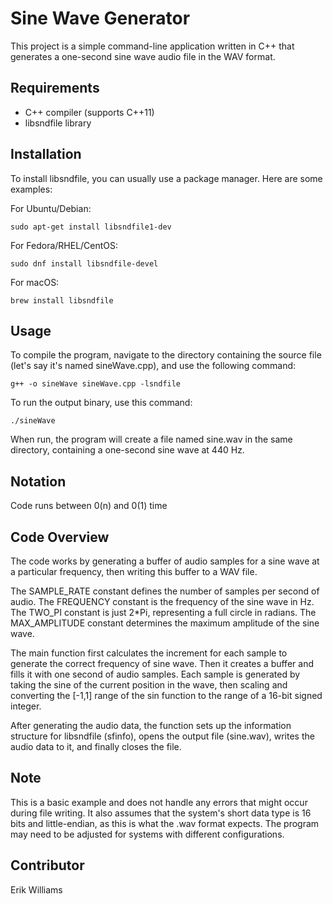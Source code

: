 # Sine Wave Generator

This project is a simple command-line application written in C++ that generates a one-second sine wave audio file in the WAV format.

## Requirements

- C++ compiler (supports C++11)
- libsndfile library

## Installation

To install libsndfile, you can usually use a package manager. Here are some examples:

For Ubuntu/Debian:

```
sudo apt-get install libsndfile1-dev
```

For Fedora/RHEL/CentOS:

```
sudo dnf install libsndfile-devel
```

For macOS:

```
brew install libsndfile
```

## Usage

To compile the program, navigate to the directory containing the source file (let's say it's named sineWave.cpp), and use the following command:

```
g++ -o sineWave sineWave.cpp -lsndfile
```

To run the output binary, use this command:

```
./sineWave
```

When run, the program will create a file named sine.wav in the same directory, containing a one-second sine wave at 440 Hz.

## Notation

Code runs between 0(n) and 0(1) time

## Code Overview

The code works by generating a buffer of audio samples for a sine wave at a particular frequency, then writing this buffer to a WAV file.

The SAMPLE_RATE constant defines the number of samples per second of audio. The FREQUENCY constant is the frequency of the sine wave in Hz. The TWO_PI constant is just 2\*Pi, representing a full circle in radians. The MAX_AMPLITUDE constant determines the maximum amplitude of the sine wave.

The main function first calculates the increment for each sample to generate the correct frequency of sine wave. Then it creates a buffer and fills it with one second of audio samples. Each sample is generated by taking the sine of the current position in the wave, then scaling and converting the [-1,1] range of the sin function to the range of a 16-bit signed integer.

After generating the audio data, the function sets up the information structure for libsndfile (sfinfo), opens the output file (sine.wav), writes the audio data to it, and finally closes the file.

## Note

This is a basic example and does not handle any errors that might occur during file writing. It also assumes that the system's short data type is 16 bits and little-endian, as this is what the .wav format expects. The program may need to be adjusted for systems with different configurations.

## Contributor

Erik Williams
